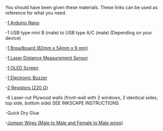You should have been given these materials. These links can be used as
reference for what you need.

-[1 Arduino Nano](https://www.amazon.com/ELEGOO-Pre-soldered-ATmega-Compatible-Arduino/dp/B0D5LYFRQP?crid=W1GZ0OYSJY5R&dib=eyJ2IjoiMSJ9.hHw19IfVTc6lc5jxd302RnB0lK826JRQat8mDqpsfNintuHNCVNHO01sF_06r2bS-MZHrT-OKS1pgLJcOo49jMrc9S7Vk1ul9X8TbC3V1otxnJQBMhcOn0WNWv0dHG4tRiS10TbQgtHFulNMVJASmRCx74trHRQ_Jdn-uOt1DUjFNWrHzTNlHOiztAp08kCdKNA29d0eOiFWuTDbsIImBKzEb4L08Gqej9QgSx5gweY.Fmh8Hmds68jtq9UZlaeMh9CzLjYAy735zOFMMVjA4J4&dib_tag=se&keywords=Arduino+nano&qid=1741048516&sprefix=arduino+nano%2Caps%2C192&sr=8-1)

-1 USB type mini B (male) to USB type A/C (male) (Depending on your
device)

-[1 Breadboard (82mm x 54mm x 9 mm)](https://www.amazon.com/Pcs-MCIGICM-Points-Solderless-Breadboard/dp/B07PCJP9DY?crid=378RVAVQW5HJJ&dib=eyJ2IjoiMSJ9.kysEkFuknSsx6HNYYlrkwUhq_a3nKPTugQRiE2mrxXvyZ_y0GL5P8clYtOgQK0yY9e9KNtU61lzGpfyRxiMVVlpYcK6IHgxg0lh6gln4IV935HWsrpa-oXVz3N3ZJMDXtveqp_hMqnPZ6YTf4K59V3dIb712M2Nilc3HifyyvbBIv0aVDCe2Yak8jNqEL9tS7ZKKhfeKzDgs5TlqIclR-S66ZeAF6I6is3VXE2UnEZs._-uAHAhIKRwJsHu8mznAF9-ABA89uZ-E8RnqySNBu5U&dib_tag=se&keywords=small+breadboard&qid=1741046574&sprefix=small+breadboar%2Caps%2C155&sr=8-6)

-[1 Laser Distance Measurement Sensor](https://www.amazon.com/Qoroos-Breakout-GY-VL53L0XV2-Distance-Measurement/dp/B0F1CXB42P/ref=sr_1_6?crid=2GPP1K75E6P01&dib=eyJ2IjoiMSJ9.tXitPslrZO4FhxbCKQReMVVB7NdoBKlHKVUtIozZQ7h7aMJcekLgYr5GqOw4_GeFXWdw1Atbu140GDH9R43bUXA_SuthbjoQpZ4bAvOAt_nFi0uiKnqbhBi_WMXlrUeuv4KfxKNZdfKxhUG_85aiVYcX7EkRdKzHIuivtv2AZ4KHPYZJ9SOgZncSFr3MGN8GB5MVuYgLL9HHLNuEX8lR9afqir6Eq3SgyrYcdfF3u3o.VYyL0UYjXqaZSvnKK5wScKZ6lEJ19IDU3tzpV14gTH8&dib_tag=se&keywords=laser%2Bdistance%2Bmeasurement%2Bsensor%2Barduino&qid=1752091197&sprefix=laser%2Bdistance%2Bmeasurement%2Bsensor%2Barduin%2Caps%2C176&sr=8-6&th=1)

-[1 OLED Screen](https://www.amazon.com/Hosyond-Display-Self-Luminous-Compatible-Raspberry/dp/B09C5K91H7/ref=sr_1_4?crid=2HW9OZZB2O5HX&dib=eyJ2IjoiMSJ9.FgsyN-p9btDlxidPTK0VovgAmyD-4kZU00PHHOm29wD98XT_bJI91x2eR2brfyAXep6nS9TEzFlAt1VRr2yABvqErx2-FVaJF0lBPWTOJK-OmOQ2aYOurX703grz_APNcNneqqq0NpBfyqcJeqkOJ7sBmT1Y_cYHO3QLata4gxb8_efGsby6TIN2vN0ldhayEHyzilTH4SX9fIQR_nQql3fJ1OPmDnhHnaUYnurzN4o.xuX6HsUXZAIxtgvXv6c_y6kflwBTYgqlDLYzvhoiLCQ&dib_tag=se&keywords=I2C%2BLCD&qid=1750974681&sprefix=i2c%2Blcd%2Caps%2C135&sr=8-4&th=1)

-[1 Electronic Buzzer](https://www.amazon.com/Stemedu-Decibel-Sounder-Electronic-Continuous/dp/B096P5K9W1/ref=sr_1_4?crid=2OXQQ9DJ3OVS8&dib=eyJ2IjoiMSJ9.tjOxNVfzN_CSWZK4ATFacBy8Ym_-yq42eGPUIP7wjru_l2_mYpZ0S7Evjff7zY6KkRhbhMGrmjFCGhhtnLtIVwPtrlCUoPrAdFiHeZ0i-0phT25AqPsGNeMwo0mYQ24ln6zLj57sze-wntQCW5JYzRUmQQtau3z2q2R3an9vb2YgegOepf6cJpHaJpqWS6MivevAvIWoSSIjM0tNruKmcZS6bDAMlJKvImkY_BT5Owk.JX30wk5mfADnc4_AzjRy56VEyEunZk9J2yV-53TSNuM&dib_tag=se&keywords=arduino+electronic+buzzer&qid=1752091633&sprefix=arudiono+electronic+buzzer%2Caps%2C163&sr=8-4)

-[2 Resistors (220 Ω)](https://www.amazon.com/EDGELEC-Resistor-Tolerance-Multiple-Resistance/dp/B07QK9ZBVZ/ref=sr_1_1_sspa?crid=3L7A313P1EVBE&dib=eyJ2IjoiMSJ9.pq8IXZtwkjU13efAoUQ012KAyknNA0lTscBiHFNwGQekq-RrYnrC_mCNun-qEWwPOIekR6BpLTO6sRi29VGe-O2PM200OC59komwtilpmTM-lQl_Fboxbha2-WxXt54LzTC4PZW4wqHd34nhociNF84VoIUckOFZ-i-aBCSRFzNwvbG_YXstUNx0Lwt77m9nFiNBY07z_7kQl3Sn81B84-3ZaOXVGmYlO-IDYxzWtb8.WH9y1qv5ZjVmkeg-JLq5O08DRwiNQzmY5-awUmMKTns&dib_tag=se&keywords=220%2Bohm%2Bresistor&qid=1752091736&sprefix=220%2Bohm%2Bre%2Caps%2C248&sr=8-1-spons&sp_csd=d2lkZ2V0TmFtZT1zcF9hdGY&th=1)

-6 Laser-cut Plywood walls (front-wall with 2 windows, 2 identical sides, top side, bottom side) SEE INKSCAPE INSTRUCTIONS

-Quick Dry Glue

-[Jumper Wires (Male to Male and Female to Male wires)](https://www.amazon.com/Elegoo-EL-CP-004-Multicolored-Breadboard-arduino/dp/B01EV70C78?crid=1BP32LNFDUKCN&dib=eyJ2IjoiMSJ9.tjHxIQLJsk16_0YVtUGN6Tqnr8euWNsWVjpSaq5RQkbzkWrZ9zwE7F8lZo2IcDLpdQRll4Bkon1oTzbds_Od982O22Niu0TKLICq057pweR7M3NVbZ-X_-OezYfaY7nBWGJ-GQa_naxmqgVMSf2d_xnXFvmlUTbNnITrDRK_fgA8mexZvpn6RxxKadM-YvvEP3ZcYLi3adwkGFnmVv2qN_9mPDOV7IWfEJTshoQdrmo.PrgkOznL66riRnnofBldUjS5hZ-1QF3yfmJkCv5dMhQ&dib_tag=se&keywords=jumper+cable+breadboard&qid=1741048457&sprefix=jumper+cable+breaboar%2Caps%2C248&sr=8-3)


